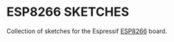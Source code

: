 # ESP8266 SKETCHES

Collection of sketches for the Espressif [ESP8266](https://espressif.com/en/products/hardware/esp8266ex/overview) board.
